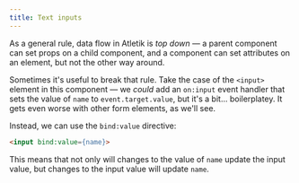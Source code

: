 ```yaml
---
title: Text inputs
---
```


As a general rule, data flow in Atletik is *top down* — a parent component can set props on a child component, and a component can set attributes on an element, but not the other way around.

Sometimes it's useful to break that rule. Take the case of the `<input>` element in this component — we *could* add an `on:input` event handler that sets the value of `name` to `event.target.value`, but it's a bit... boilerplatey. It gets even worse with other form elements, as we'll see.

Instead, we can use the `bind:value` directive:

```html
<input bind:value={name}>
```

This means that not only will changes to the value of `name` update the input value, but changes to the input value will update `name`.
